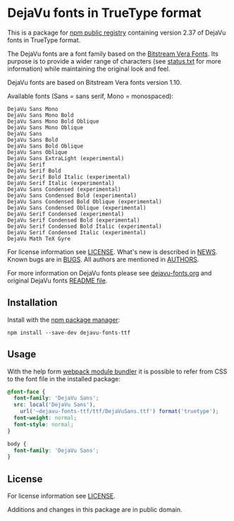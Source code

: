 # DejaVu fonts in TrueType format

This is a package for [npm public registry](https://www.npmjs.com/) containing
version 2.37 of DejaVu fonts in TrueType format.

The DejaVu fonts are a font family based on the
[Bitstream Vera Fonts](http://gnome.org/fonts/).
Its purpose is to provide a wider range of characters
(see [status.txt](status.txt) for more information)
while maintaining the original look and feel.

DejaVu fonts are based on Bitstream Vera fonts version 1.10.

Available fonts (Sans = sans serif, Mono = monospaced):

```
DejaVu Sans Mono
DejaVu Sans Mono Bold
DejaVu Sans Mono Bold Oblique
DejaVu Sans Mono Oblique
DejaVu Sans
DejaVu Sans Bold
DejaVu Sans Bold Oblique
DejaVu Sans Oblique
DejaVu Sans ExtraLight (experimental)
DejaVu Serif
DejaVu Serif Bold
DejaVu Serif Bold Italic (experimental)
DejaVu Serif Italic (experimental)
DejaVu Sans Condensed (experimental)
DejaVu Sans Condensed Bold (experimental)
DejaVu Sans Condensed Bold Oblique (experimental)
DejaVu Sans Condensed Oblique (experimental)
DejaVu Serif Condensed (experimental)
DejaVu Serif Condensed Bold (experimental)
DejaVu Serif Condensed Bold Italic (experimental)
DejaVu Serif Condensed Italic (experimental)
DejaVu Math TeX Gyre
```

For license information see [LICENSE](LICENSE). What's new is described
in [NEWS](NEWS). Known bugs are in [BUGS](BUGS). All authors are mentioned
in [AUTHORS](AUTHORS).

For more information on DejaVu fonts please see
[dejavu-fonts.org](http://dejavu-fonts.org) and original DejaVu fonts [README file](README-dejavu-fonts.md).


## Installation

Install with the [npm package manager](https://github.com/npm/npm):

```
npm install --save-dev dejavu-fonts-ttf
```


## Usage

With the help form [webpack module bundler](http://webpack.github.io)
it is possible to refer from CSS to the font file in the installed package:

```css
@font-face {
  font-family: 'DejaVu Sans';
  src: local('DejaVu Sans'),
    url('~dejavu-fonts-ttf/ttf/DejaVuSans.ttf') format('truetype');
  font-weight: normal;
  font-style: normal;
}

body {
  font-family: 'DejaVu Sans';
}
```


## License

For license information see [LICENSE](LICENSE).

Additions and changes in this package are in public domain.
